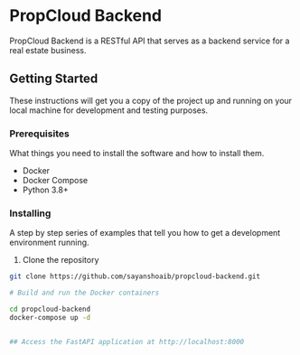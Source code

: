 # PropCloud Backend

PropCloud Backend is a RESTful API that serves as a backend service for a real estate business.

## Getting Started

These instructions will get you a copy of the project up and running on your local machine for development and testing purposes.

### Prerequisites

What things you need to install the software and how to install them.

* Docker
* Docker Compose
* Python 3.8+

### Installing

A step by step series of examples that tell you how to get a development environment running.

1. Clone the repository

```bash
git clone https://github.com/sayanshoaib/propcloud-backend.git

# Build and run the Docker containers

cd propcloud-backend
docker-compose up -d


## Access the FastAPI application at http://localhost:8000
